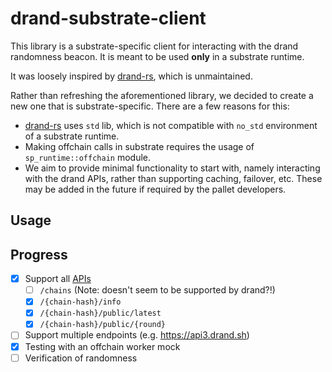 # drand-substrate-client

This library is a substrate-specific client for interacting with the drand randomness beacon.
It is meant to be used **only** in a substrate runtime.

It was loosely inspired by [drand-rs](https://github.com/iprs-dev/drand-rs), which is unmaintained.

Rather than refreshing the aforementioned library, we decided to create a new one that is substrate-specific. There are a few reasons for this:
- [drand-rs](https://github.com/iprs-dev/drand-rs) uses `std` lib, which is not compatible with `no_std` environment of a substrate runtime.
- Making offchain calls in substrate requires the usage of `sp_runtime::offchain` module.
- We aim to provide minimal functionality to start with, namely interacting with the drand APIs, rather than supporting caching, failover, etc. These may be added in the future if required by the pallet developers.

## Usage

## Progress

- [x] Support all [APIs](https://drand.love/developer/http-api/#public-endpoints)
    - [ ] `/chains` (Note: doesn't seem to be supported by drand?!)
    - [x] `/{chain-hash}/info`
    - [x] `/{chain-hash}/public/latest`
    - [x] `/{chain-hash}/public/{round}`
- [ ] Support multiple endpoints (e.g. https://api3.drand.sh)
- [x] Testing with an offchain worker mock
- [ ] Verification of randomness